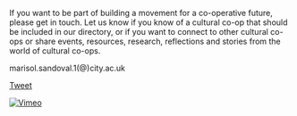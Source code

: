 

If you want to be part of building a movement for a co-operative future, please get in touch. Let us know if you know of a cultural co-op that should be included in our directory, or if you want to connect to other cultural co-ops or share events, resources, research, reflections and stories from the world of cultural co-ops.

marisol.sandoval.1(@)city.ac.uk

<a href="https://twitter.com/share" class="twitter-share-button" data-via="CulturalCoops">Tweet</a> <script>!function(d,s,id){var js,fjs=d.getElementsByTagName(s)[0],p=/^http:/.test(d.location)?'http':'https';if(!d.getElementById(id)){js=d.createElement(s);js.id=id;js.src=p+'://platform.twitter.com/widgets.js';fjs.parentNode.insertBefore(js,fjs);}}(document, 'script', 'twitter-wjs');</script>

<a href="http://vimeo.com/culturalcoop"><img src="http://a.vimeocdn.com/images_v6/blogbadge_channels.png" alt="Vimeo" /></a>
